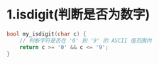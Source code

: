 # 1.isdigit(判断是否为数字)

```cpp
bool my_isdigit(char c) {
	// 判断字符是否在 '0' 到 '9' 的 ASCII 值范围内
	return c >= '0' && c <= '9';
}
```